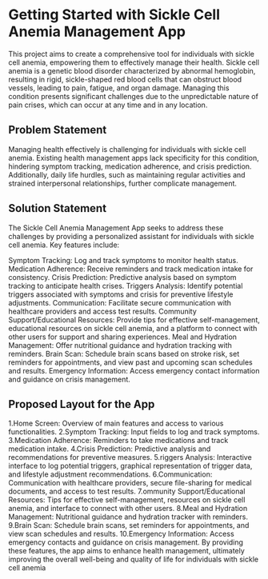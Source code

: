 # Getting Started with Sickle Cell Anemia Management App

This project aims to create a comprehensive tool for individuals with sickle cell anemia, empowering them to effectively manage their health. Sickle cell anemia is a genetic blood disorder characterized by abnormal hemoglobin, resulting in rigid, sickle-shaped red blood cells that can obstruct blood vessels, leading to pain, fatigue, and organ damage. Managing this condition presents significant challenges due to the unpredictable nature of pain crises, which can occur at any time and in any location.

## Problem Statement

Managing health effectively is challenging for individuals with sickle cell anemia. Existing health management apps lack specificity for this condition, hindering symptom tracking, medication adherence, and crisis prediction. Additionally, daily life hurdles, such as maintaining regular activities and strained interpersonal relationships, further complicate management.

## Solution Statement

The Sickle Cell Anemia Management App seeks to address these challenges by providing a personalized assistant for individuals with sickle cell anemia. Key features include:

Symptom Tracking: Log and track symptoms to monitor health status.
Medication Adherence: Receive reminders and track medication intake for consistency.
Crisis Prediction: Predictive analysis based on symptom tracking to anticipate health crises.
Triggers Analysis: Identify potential triggers associated with symptoms and crisis for preventive lifestyle adjustments.
Communication: Facilitate secure communication with healthcare providers and access test results.
Community Support/Educational Resources: Provide tips for effective self-management, educational resources on sickle cell anemia, and a platform to connect with other users for support and sharing experiences.
Meal and Hydration Management: Offer nutritional guidance and hydration tracking with reminders.
Brain Scan: Schedule brain scans based on stroke risk, set reminders for appointments, and view past and upcoming scan schedules and results.
Emergency Information: Access emergency contact information and guidance on crisis management.

## Proposed Layout for the App

1.Home Screen: Overview of main features and access to various functionalities.
2.Symptom Tracking: Input fields to log and track symptoms.
3.Medication Adherence: Reminders to take medications and track medication intake.
4.Crisis Prediction: Predictive analysis and recommendations for preventive measures.
5.riggers Analysis: Interactive interface to log potential triggers, graphical representation of trigger data, and lifestyle adjustment recommendations.
6.Communication: Communication with healthcare providers, secure file-sharing for medical documents, and access to test results.
7.ommunity Support/Educational Resources: Tips for effective self-management, resources on sickle cell anemia, and interface to connect with other users.
8.Meal and Hydration Management: Nutritional guidance and hydration tracker with reminders.
9.Brain Scan: Schedule brain scans, set reminders for appointments, and view scan schedules and results.
10.Emergency Information: Access emergency contacts and guidance on crisis management.
By providing these features, the app aims to enhance health management, ultimately improving the overall well-being and quality of life for individuals with sickle cell anemia